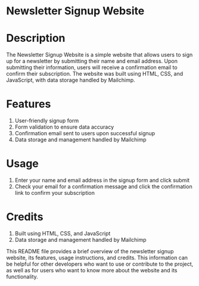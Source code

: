 # Newsletter Signup Website

# Description

The Newsletter Signup Website is a simple website that allows users to sign up for a newsletter by submitting their name and email address. Upon submitting their information, users will receive a confirmation email to confirm their subscription. The website was built using HTML, CSS, and JavaScript, with data storage handled by Mailchimp.

# Features
1. User-friendly signup form
2. Form validation to ensure data accuracy
3. Confirmation email sent to users upon successful signup
4. Data storage and management handled by Mailchimp

# Usage

1. Enter your name and email address in the signup form and click submit
2. Check your email for a confirmation message and click the confirmation link to confirm your subscription

# Credits

1. Built using HTML, CSS, and JavaScript
2. Data storage and management handled by Mailchimp


This README file provides a brief overview of the newsletter signup website, its features, usage instructions, and credits. 
This information can be helpful for other developers who want to use or contribute to the project, as well as for users who want to know more about the website and its functionality.
